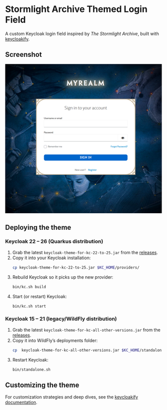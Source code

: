# Stormlight Archive Themed Login Field

A custom Keycloak login field inspired by *The Stormlight Archive*, built with [keycloakify](https://docs.keycloakify.dev).


## Screenshot

![Screenshot](Screenshot.png)

## Deploying the theme

### Keycloak 22 – 26 (Quarkus distribution)

1. Grab the latest `keycloak-theme-for-kc-22-to-25.jar` from the [releases](https://github.com/r-neuschulz/stormcloak/releases).  
2. Copy it into your Keycloak installation:  
   ```bash
   cp keycloak-theme-for-kc-22-to-25.jar $KC_HOME/providers/
   ```  
3. Rebuild Keycloak so it picks up the new provider:  
   ```bash
   bin/kc.sh build
   ```  
4. Start (or restart) Keycloak:  
   ```bash
   bin/kc.sh start
   ```  

### Keycloak 15 – 21 (legacy/WildFly distribution)

1. Grab the latest ` keycloak-theme-for-kc-all-other-versions.jar ` from the [releases](https://github.com/r-neuschulz/stormcloak/releases).  
2. Copy it into WildFly’s deployments folder:  
   ```bash
   cp  keycloak-theme-for-kc-all-other-versions.jar $KC_HOME/standalone/deployments/
   ```  
3. Restart Keycloak:  
   ```bash
   bin/standalone.sh
   ```  


## Customizing the theme

For customization strategies and deep dives, see the [keycloakify documentation](https://docs.keycloakify.dev/customization-strategies).


[releases]: https://github.com/your-repo/keycloakify-theme/releases